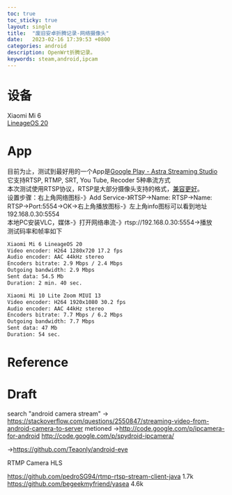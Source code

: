 ```yaml
---
toc: true
toc_sticky: true
layout: single
title:  "废旧安卓折腾记录-网络摄像头"
date:   2023-02-16 17:39:53 +0800
categories: android
description: OpenWrt折腾记录。
keywords: steam,android,ipcam
---
```


# 设备
Xiaomi Mi 6  
[LineageOS 20][1]   

# App
目前为止，测试到最好用的一个App是[Google Play - Astra Streaming Studio](https://play.google.com/store/apps/details?id=miv.astudio&hl=en_US&gl=US)  
它支持RTSP, RTMP, SRT, You Tube, Recoder 5种串流方式  
本次测试使用RTSP协议，RTSP是大部分摄像头支持的格式，[兼容更好][2]。  
设置步骤：右上角网络图标-》Add Service-》RTSP->Name: RTSP->Name: RTSP->Port:5554->OK->右上角播放图标-》左上角info图标可以看到地址192.168.0.30:5554  
本地PC安装VLC，媒体-》打开网络串流-》rtsp://192.168.0.30:5554->播放  
测试码率和帧率如下  
```txt
Xiaomi Mi 6 LineageOS 20
Video encoder: H264 1280x720 17.2 fps
Audio encoder: AAC 44kHz stereo
Encoders bitrate: 2.9 Mbps / 2.4 Mbps
Outgoing bandwidth: 2.9 Mbps
Sent data: 54.5 Mb
Duration: 2 min. 40 sec.
```
```txt
Xiaomi Mi 10 Lite Zoom MIUI 13
Video encoder: H264 1920x1080 30.2 fps
Audio encoder: AAC 44kHz stereo
Encoders bitrate: 7.7 Mbps / 6.2 Mbps
Outgoing bandwidth: 7.7 Mbps
Sent data: 47 Mb
Duration: 54 sec.
```
# Reference
[1]: <https://wiki.lineageos.org/devices/sagit/install> "LineageOS Wiki - Install LineageOS on sagit"
[2]: <https://www.gumlet.com/learn/rtsp-vs-rtmp/#:~:text=RTSP%20is%20commonly%20used%20for,stored%20and%20delivered%20when%20needed.> "gumlet - A Comprehensive Overview of RTSP vs RTMP"



# Draft
search "android camera stream"
->
https://stackoverflow.com/questions/2550847/streaming-video-from-android-camera-to-server
metioned 
  ->http://code.google.com/p/ipcamera-for-android 
  http://code.google.com/p/spydroid-ipcamera/ 
  
  ->https://github.com/Teaonly/android-eye
  
RTMP Camera
HLS

https://github.com/pedroSG94/rtmp-rtsp-stream-client-java  1.7k
https://github.com/begeekmyfriend/yasea 4.6k

